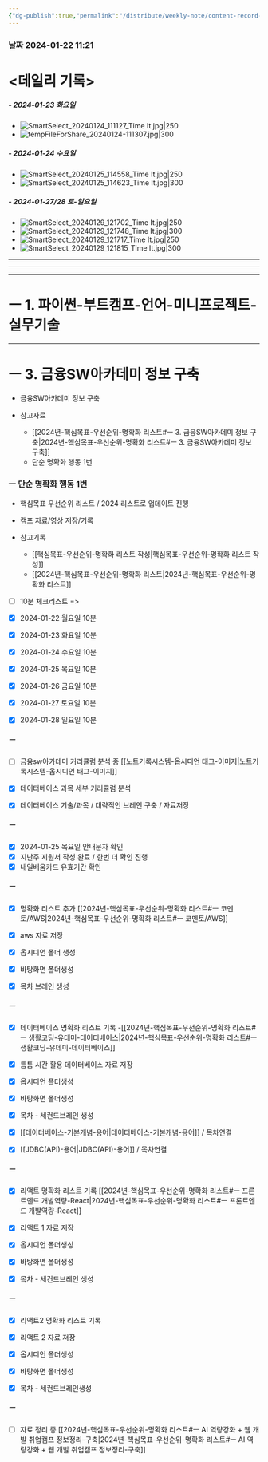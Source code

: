 ```yaml
---
{"dg-publish":true,"permalink":"/distribute/weekly-note/content-record-folder/2024-01-21-w4/","tags":["데일리-주간-기록"],"noteIcon":""}
---
```


### 날짜 2024-01-22 11:21

# <데일리 기록> 

##### - 2024-01-23 화요일
- ![SmartSelect_20240124_111127_Time It.jpg|250](/img/user/%EC%B2%A8%EB%B6%80%ED%8C%8C%EC%9D%BC/SmartSelect_20240124_111127_Time%20It.jpg)
- ![tempFileForShare_20240124-111307.jpg|300](/img/user/%EC%B2%A8%EB%B6%80%ED%8C%8C%EC%9D%BC/tempFileForShare_20240124-111307.jpg)


##### - 2024-01-24 수요일
- ![SmartSelect_20240125_114558_Time It.jpg|250](/img/user/%EC%B2%A8%EB%B6%80%ED%8C%8C%EC%9D%BC/SmartSelect_20240125_114558_Time%20It.jpg)
- ![SmartSelect_20240125_114623_Time It.jpg|300](/img/user/%EC%B2%A8%EB%B6%80%ED%8C%8C%EC%9D%BC/SmartSelect_20240125_114623_Time%20It.jpg)

##### - 2024-01-27/28 토-일요일
- ![SmartSelect_20240129_121702_Time It.jpg|250](/img/user/%EC%B2%A8%EB%B6%80%ED%8C%8C%EC%9D%BC/SmartSelect_20240129_121702_Time%20It.jpg)
- ![SmartSelect_20240129_121748_Time It.jpg|300](/img/user/%EC%B2%A8%EB%B6%80%ED%8C%8C%EC%9D%BC/SmartSelect_20240129_121748_Time%20It.jpg)
- ![SmartSelect_20240129_121717_Time It.jpg|250](/img/user/%EC%B2%A8%EB%B6%80%ED%8C%8C%EC%9D%BC/SmartSelect_20240129_121717_Time%20It.jpg)
- ![SmartSelect_20240129_121815_Time It.jpg|300](/img/user/%EC%B2%A8%EB%B6%80%ED%8C%8C%EC%9D%BC/SmartSelect_20240129_121815_Time%20It.jpg)



----
-----
---
# ㅡ 1. 파이썬-부트캠프-언어-미니프로젝트-실무기술



---
# ㅡ 3. 금융SW아카데미 정보 구축
- 금융SW아카데미 정보 구축
	
- 참고자료
	- [[2024년-핵심목표-우선순위-명확화 리스트#ㅡ 3. 금융SW아카데미 정보 구축\|2024년-핵심목표-우선순위-명확화 리스트#ㅡ 3. 금융SW아카데미 정보 구축]]
	- 단순 명확화 행동 1번
	
###  ㅡ 단순 명확화 행동 1번
- 핵심목표 우선순위 리스트 / 2024 리스트로 업데이트 진행
- 캠프 자료/영상 저장/기록
	
- 참고기록
	- [[핵심목표-우선순위-명확화 리스트 작성\|핵심목표-우선순위-명확화 리스트 작성]]
	- [[2024년-핵심목표-우선순위-명확화 리스트\|2024년-핵심목표-우선순위-명확화 리스트]]


- [ ] 10분 체크리스트 =>
- [x] 2024-01-22 월요일 10분
- [x] 2024-01-23 화요일  10분
- [x] 2024-01-24 수요일 10분
- [x] 2024-01-25 목요일 10분 
- [x] 2024-01-26 금요일 10분
- [x] 2024-01-27 토요일 10분
- [x] 2024-01-28 일요일 10분


##### ㅡ
- [ ] 금융sw아카데미 커리큘럼 분석 중
	[[노트기록시스템-옵시디언 태그-이미지\|노트기록시스템-옵시디언 태그-이미지]]
	
- [x] 데이터베이스 과목 세부 커리큘럼 분석
- [x] 데이터베이스 기술/과목 / 대략적인 브레인 구축 / 자료저장


##### ㅡ
- [x] 2024-01-25 목요일 안내문자 확인
- [x] 지난주 지원서 작성 완료 / 한번 더 확인 진행
- [x] 내일배움카드 유효기간 확인

##### ㅡ
- [x] 명확화 리스트 추가
	[[2024년-핵심목표-우선순위-명확화 리스트#ㅡ 코멘토/AWS\|2024년-핵심목표-우선순위-명확화 리스트#ㅡ 코멘토/AWS]]
- [x] aws 자료 저장
- [x] 옵시디언 폴더 생성 
- [x] 바탕화면 폴더생성
- [x] 목차 브레인 생성


##### ㅡ
- [x] 데이터베이스 명확화 리스트 기록
	-[[2024년-핵심목표-우선순위-명확화 리스트#ㅡ 생활코딩-유데미-데이터베이스\|2024년-핵심목표-우선순위-명확화 리스트#ㅡ 생활코딩-유데미-데이터베이스]]
	
- [x] 틈틈 시간 활용 데이터베이스 자료 저장
- [x] 옵시디언 폴더생성
- [x] 바탕화면 폴더생성
- [x] 목차 - 세컨드브레인 생성
	
- [x] [[데이터베이스-기본개념-용어\|데이터베이스-기본개념-용어]] / 목차연결
- [x] [[JDBC(API)-용어\|JDBC(API)-용어]] / 목차연결


##### ㅡ
- [x] 리액트 명확화 리스트 기록
	[[2024년-핵심목표-우선순위-명확화 리스트#ㅡ 프론트엔드 개발역량-React\|2024년-핵심목표-우선순위-명확화 리스트#ㅡ 프론트엔드 개발역량-React]]
- [x] 리액트 1 자료 저장 
- [x] 옵시디언 폴더생성
- [x] 바탕화면 폴더생성
- [x] 목차 - 세컨드브레인 생성



##### ㅡ
- [x] 리액트2 명확화 리스트 기록
- [x] 리액트 2 자료 저장
- [x] 옵시디언 폴더생성
- [x] 바탕화면 폴더생성
- [x] 목차 - 세컨드브레인생성


##### ㅡ
- [ ] 자료 정리 중
	[[2024년-핵심목표-우선순위-명확화 리스트#ㅡ AI 역량강화 + 웹 개발 취업캠프 정보정리-구축\|2024년-핵심목표-우선순위-명확화 리스트#ㅡ AI 역량강화 + 웹 개발 취업캠프 정보정리-구축]]


